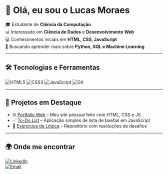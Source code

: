 # 👋 Olá, eu sou o Lucas Moraes  

🎓 Estudante de **Ciência da Computação**  
📊 Interessado em **Ciência de Dados** e **Desenvolvimento Web**  
💻 Conhecimentos iniciais em **HTML, CSS, JavaScript**  
🚀 Buscando aprender mais sobre **Python, SQL e Machine Learning**  

---

## 🛠️ Tecnologias e Ferramentas
![HTML5](https://img.shields.io/badge/HTML5-E34F26?style=for-the-badge&logo=html5&logoColor=white)
![CSS3](https://img.shields.io/badge/CSS3-1572B6?style=for-the-badge&logo=css3&logoColor=white)
![JavaScript](https://img.shields.io/badge/JavaScript-F7DF1E?style=for-the-badge&logo=javascript&logoColor=black)
![Git](https://img.shields.io/badge/Git-F05032?style=for-the-badge&logo=git&logoColor=white)


---

## 📌 Projetos em Destaque
- 🌐 [Portfólio Web](#) – Meu site pessoal feito com HTML, CSS e JS  
- ✅ [To-Do List](#) – Aplicação simples de lista de tarefas em JavaScript  
- 🧩 [Exercícios de Lógica](#) – Repositório com resoluções de desafios  

---

## 🌍 Onde me encontrar
[![LinkedIn](https://img.shields.io/badge/LinkedIn-0077B5?style=for-the-badge&logo=linkedin&logoColor=white)]((https://www.linkedin.com/in/lucas-moraes-786a73292/))  
[![Email](https://img.shields.io/badge/Email-D14836?style=for-the-badge&logo=gmail&logoColor=white)](mailto:seu-email@gmail.com)

